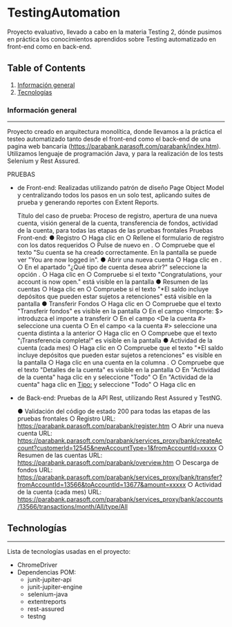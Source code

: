 # TestingAutomation
Proyecto evaluativo, llevado a cabo en la materia Testing 2, dónde pusimos en práctica los conocimientos aprendidos sobre Testing automatizado en front-end como en back-end. 

## Table of Contents
1. [Información general](#general-info)
2. [Tecnologías](#technologies)

### Información general
***
Proyecto creado en arquitectura monolítica, donde llevamos a la práctica el testeo automatizado tanto desde el front-end como el back-end de una pagina web bancaria (https://parabank.parasoft.com/parabank/index.htm).
Utilizamos lenguaje de programación Java, y para la realización de los tests Selenium y Rest Assured.

PRUEBAS
- de Front-end:
    Realizadas utilizando patrón de diseño Page Object Model y centralizando todos los pasos en un solo test, aplicando suites de prueba y generando reportes con Extent Reports. 

    Título del caso de prueba: Proceso de registro, apertura de una nueva cuenta, visión general de la cuenta, transferencia de fondos, actividad de la cuenta, para todas las etapas de las pruebas frontales Pruebas Front-end:
    ● Registro
        ○ Haga clic en <Registro>
        ○ Rellene el formulario de registro con los datos requeridos
        ○ Pulse de nuevo en <Registro>.
        ○ Compruebe que el texto "Su cuenta se ha creado correctamente. En la pantalla se puede ver "You are now logged in".
    ● Abrir una nueva cuenta
        ○ Haga clic en <Abrir nueva cuenta>.
        ○ En el apartado "¿Qué tipo de cuenta desea abrir?" seleccione la opción <SAVINGS>.
        ○ Haga clic en <Abrir nueva cuenta>
        ○ Compruebe si el texto "Congratulations, your account is now open." está visible en la pantalla
    ● Resumen de las cuentas
        ○ Haga clic en <Resumen de cuentas>
        ○ Compruebe si el texto "*El saldo incluye depósitos que pueden estar sujetos a retenciones" está visible en la pantalla
    ● Transferir Fondos
        ○ Haga clic en <Transferencia de fondos>
        ○ Compruebe que el texto "Transferir fondos" es visible en la pantalla
        ○ En el campo <Importe: $> introduzca el importe a transferir
        ○ En el campo <De la cuenta #> seleccione una cuenta
        ○ En el campo <a la cuenta #> seleccione una cuenta distinta a la anterior
        ○ Haga clic en <Transferencia>
        ○ Compruebe que el texto "¡Transferencia completa!" es visible en la pantalla
    ● Actividad de la cuenta (cada mes)
        ○ Haga clic en <Resumen de cuentas>
        ○ Compruebe que el texto "*El saldo incluye depósitos que pueden estar sujetos a retenciones" es visible en la pantalla
        ○ Haga clic en una cuenta en la columna <Cuenta>.
        ○ Compruebe que el texto "Detalles de la cuenta" es visible en la pantalla
        ○ En "Actividad de la cuenta" haga clic en <Periodo de actividad:> y seleccione "Todo"
        ○ En "Actividad de la cuenta" haga clic en <Tipo:> y seleccione "Todo"
        ○ Haga clic en <Ir>

- de Back-end:
    Pruebas de la API Rest, utilizando Rest Assured y TestNG.
   
    ● Validación del código de estado 200 para todas las etapas de las pruebas frontales
        ○ Registro URL: https://parabank.parasoft.com/parabank/register.htm
        ○ Abrir una nueva cuenta URL: https://parabank.parasoft.com/parabank/services_proxy/bank/createAccount?customerId=12545&newAccountType=1&fromAccountId=xxxxx
        ○ Resumen de las cuentas URL: https://parabank.parasoft.com/parabank/overview.htm
        ○ Descarga de fondos URL: https://parabank.parasoft.com/parabank/services_proxy/bank/transfer?fromAccountId=13566&toAccountId=13677&amount=xxxxx
        ○ Actividad de la cuenta (cada mes) URL: https://parabank.parasoft.com/parabank/services_proxy/bank/accounts/13566/transactions/month/All/type/All


## Technologías
***
Lista de tecnologías usadas en el proyecto:
* ChromeDriver
* Dependencias POM:
    - junit-jupiter-api
    - junit-jupiter-engine
    - selenium-java
    - extentreports
    - rest-assured
    - testng